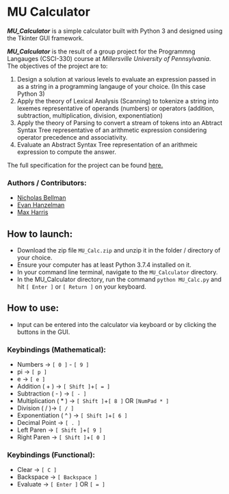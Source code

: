 
# MU Calculator
***MU_Calculator*** is a simple calculator built with Python 3 and designed using the Tkinter GUI framework.

***MU_Calculator*** is the result of a group project for the Programmng Langauges (CSCI-330) course at *Millersville University of Pennsylvania*. The objectives of the project are to:

  1.  Design a solution at various levels to evaluate an expression passed in as a string in a programming langauge of your choice. (In this case Python 3)
  2. Apply the theory of Lexical Analysis (Scanning) to tokenize a string into lexemes representative of operands (numbers) or operators (addition, subtraction, multiplication, division, exponentiation)
  3. Apply the theory of Parsing to convert a stream of tokens into an Abtract Syntax Tree representative of an arithmetic expression considering operator precedence and associativity.
  4. Evaluate an Abstract Syntax Tree representation of an arithmeic expression to compute the answer.

The full specification for the project can be found [here.](https://cs.millersville.edu/~wkillian/archive/2020/fall/csci330/resources/files/project-handout.pdf)

### Authors / Contributors:
- [Nicholas Bellman](https://github.com/nrbellman)
- [Evan Hanzelman](https://github.com/EHanz)
- [Max Harris](https://github.com/mharr1)

## How to launch:
- Download the zip file `MU_Calc.zip` and unzip it in the folder / directory of your choice.
- Ensure your computer has at least Python 3.7.4 installed on it.
- In your command line terminal, navigate to the `MU_Calculator` directory.
- In the MU_Calculator directory, run the command `python MU_Calc.py` and hit `[ Enter ]` or `[ Return ]` on your keyboard.

## How to use:
- Input can be entered into the calculator via keyboard or by clicking the buttons in the GUI.
### Keybindings (Mathematical):
- Numbers -> `[ 0 ]` - `[ 9 ]`
- pi -> `[ p ]`
- e -> `[ e ]`
- Addition ( + ) -> `[ Shift ]`+`[ = ]` 
- Subtraction ( - ) -> `[ - ]`
- Multiplication ( * ) -> `[ Shift ]`+`[ 8 ]` OR `[NumPad * ]`
- Division ( / )-> `[ / ]`
- Exponentiation ( ^ ) -> `[ Shift ]`+`[ 6 ]`
- Decimal Point -> `[ . ]`
- Left Paren -> `[ Shift ]`+`[ 9 ]` 
- Right Paren -> `[ Shift ]`+`[ 0 ]`
### Keybindings (Functional):
- Clear -> `[ C ]`
- Backspace -> `[ Backspace ]`
- Evaluate -> `[ Enter ]` OR `[ = ]`
